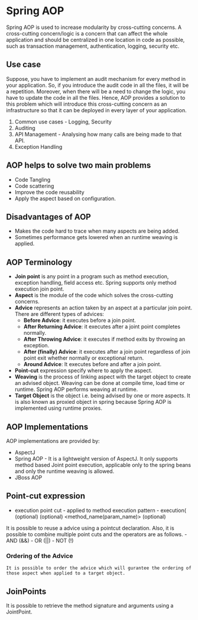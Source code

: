 # Spring AOP

Spring AOP is used to increase modularity by cross-cutting concerns. A cross-cutting concern/logic is a concern that can affect the whole application and should be centralized in one location in code as possible, such as transaction management, authentication, logging, security etc.

## Use case
Suppose, you have to implement an audit mechanism for every method in your application. So, if you introduce the audit code in all the files, it will be a repetition. Moreover, when there will be a need to change the logic, you have to update the code in all the files. Hence, AOP provides a solution to this problem which will introduce this cross-cutting concern as an infrastructure so that it can be deployed in every layer of your application.

1. Common use cases - Logging, Security
2. Auditing
3. API Management - Analysing how many calls are being made to that API.
4. Exception Handling 

## AOP helps to solve two main problems
- Code Tangling
- Code scattering
- Improve the code reusability
- Apply the aspect based on configuration.

## Disadvantages of AOP
- Makes the code hard to trace when many aspects are being added.
- Sometimes performance gets lowered when an runtime weaving is applied.


## AOP Terminology
- **Join point** is any point in a program such as method execution, exception handling, field access etc. Spring supports only method execution join point.
- **Aspect** is the module of the code which solves the cross-cutting concerns.
- **Advice** represents an action taken by an aspect at a particular join point. There are different types of advices:
    - **Before Advice**: it executes before a join point.
    - **After Returning Advice**: it executes after a joint point completes normally.
    - **After Throwing Advice**: it executes if method exits by throwing an exception.
    - **After (finally) Advice**: it executes after a join point regardless of join point exit whether normally or exceptional return.
    - **Around Advice**: It executes before and after a join point.
- **Point-cut** expression specify where to apply the aspect.
- **Weaving** is the process of linking aspect with the target object to create an advised object. Weaving can be done at compile time, load time or runtime. Spring AOP performs weaving at runtime.
- **Target Object** is the object i.e. being advised by one or more aspects. It is also known as proxied object in spring because Spring AOP is implemented using runtime proxies.


## AOP Implementations
AOP implementations are provided by:
- AspectJ
- Spring AOP - It is a lightweight version of AspectJ. It only supports method based Joint point execution, applicable only to the spring beans and only the runtime weaving is allowed. 
- JBoss AOP

## Point-cut expression
- execution point cut - applied to method execution
  pattern - execution(<method modifier> (optional) <return type> <package name.class name> (optional) <method_name(param_name)> <throw exception> (optional) 

 It is possible to reuse a advice using a pointcut declaration. Also, it is possible to combine multiple point cuts and the operators are as follows.
    - AND (&&)
    - OR (||)
    - NOT (!)
    
### Ordering of the Advice
    It is possible to order the advice which will gurantee the ordering of those aspect when applied to a target object.
    
## JoinPoints
   It is possible to retrieve the method signature and arguments using a JointPoint.
    
